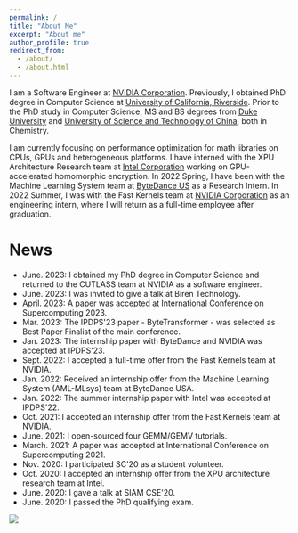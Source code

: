 ```yaml
---
permalink: /
title: "About Me"
excerpt: "About me"
author_profile: true
redirect_from: 
  - /about/
  - /about.html
---
```


I am a Software Engineer at [NVIDIA Corporation](https://www.nvidia.com/en-us/). Previously, I obtained PhD degree in Computer Science at [University of California, Riverside](https://www1.cs.ucr.edu/). Prior to the PhD study in Computer Science, MS and BS degrees from [Duke University](https://duke.edu/) and [University of Science and Technology of China](https://en.ustc.edu.cn/), both in Chemistry. 

I am currently focusing on performance optimization for math libraries on CPUs, GPUs and heterogeneous platforms. I have interned with the XPU Architecture Research team at [Intel Corporation](https://www.intel.com) working on GPU-accelerated homomorphic encryption. In 2022 Spring, I have been with the Machine Learning System team at [ByteDance US](https://www.bytedance.com/en/) as a Research Intern. In 2022 Summer, I was with the Fast Kernels team at [NVIDIA Corporation](https://www.nvidia.com/en-us/) as an engineering intern, where I will return as a full-time employee after graduation.

News
======
* June. 2023: I obtained my PhD degree in Computer Science and returned to the CUTLASS team at NVIDIA as a software engineer.
* June. 2023: I was invited to give a talk at Biren Technology.
* April. 2023: A paper was accepted at International Conference on Supercomputing 2023.
* Mar. 2023: The IPDPS'23 paper - ByteTransformer - was selected as Best Paper Finalist of the main conference.
* Jan. 2023: The internship paper with ByteDance and NVIDIA was accepted at IPDPS'23.
* Sept. 2022: I accepted a full-time offer from the Fast Kernels team at NVIDIA.
* Jan. 2022: Received an internship offer from the Machine Learning System (AML-MLsys) team at ByteDance USA. 
* Jan. 2022: The summer internship paper with Intel was accepted at IPDPS'22.
* Oct. 2021: I accepted an internship offer from the Fast Kernels team at NVIDIA.
* June. 2021: I open-sourced four GEMM/GEMV tutorials.
* March. 2021: A paper was accepted at International Conference on Supercomputing 2021.
* Nov. 2020: I participated SC'20 as a student volunteer.
* Oct. 2020: I accepted an internship offer from the XPU architecture research team at Intel.
* June. 2020: I gave a talk at SIAM CSE'20.
* June. 2020: I passed the PhD qualifying exam.

<a href="https://clustrmaps.com/site/1bqrs"  title="Visit tracker"><img src="//www.clustrmaps.com/map_v2.png?d=4aynuXb96AdgfVQ_Ke-67hOIjsyPleFUDfjbXUeU6FQ&cl=ffffff" /></a>
